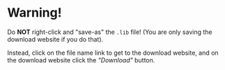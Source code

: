 # Warning!
Do **NOT** right-click and "save-as" the `.lib` file! (You are only saving the download website if you do that).

Instead, click on the file name link to get to the download website, and on the download website click the *"Download"* button.
